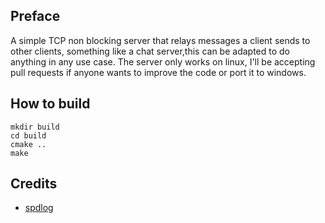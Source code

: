 ## Preface
A simple TCP non blocking server that relays messages a client sends to other clients,
something like a chat server,this can be adapted to do anything in any use case.
The server only works on linux, I'll be accepting pull requests if anyone wants to improve the code or port it to windows.

## How to build
```
mkdir build
cd build
cmake ..
make
```

## Credits 
- [spdlog](https://github.com/gabime/spdlog)

